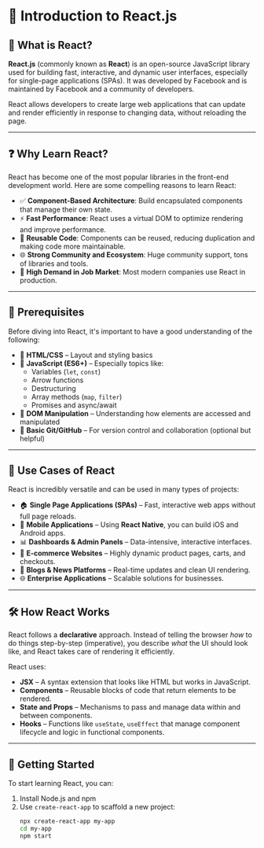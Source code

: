 # 📘 Introduction to React.js

## 🌟 What is React?

**React.js** (commonly known as **React**) is an open-source JavaScript library used for building fast, interactive, and dynamic user interfaces, especially for single-page applications (SPAs). It was developed by Facebook and is maintained by Facebook and a community of developers.

React allows developers to create large web applications that can update and render efficiently in response to changing data, without reloading the page.

---

## ❓ Why Learn React?

React has become one of the most popular libraries in the front-end development world. Here are some compelling reasons to learn React:

- ✅ **Component-Based Architecture**: Build encapsulated components that manage their own state.
- ⚡ **Fast Performance**: React uses a virtual DOM to optimize rendering and improve performance.
- 🔁 **Reusable Code**: Components can be reused, reducing duplication and making code more maintainable.
- 🌐 **Strong Community and Ecosystem**: Huge community support, tons of libraries and tools.
- 💼 **High Demand in Job Market**: Most modern companies use React in production.

---

## 🧠 Prerequisites

Before diving into React, it's important to have a good understanding of the following:

- 🔹 **HTML/CSS** – Layout and styling basics
- 🔹 **JavaScript (ES6+)** – Especially topics like:
  - Variables (`let`, `const`)
  - Arrow functions
  - Destructuring
  - Array methods (`map`, `filter`)
  - Promises and async/await
- 🔹 **DOM Manipulation** – Understanding how elements are accessed and manipulated
- 🔹 **Basic Git/GitHub** – For version control and collaboration (optional but helpful)

---

## 🧰 Use Cases of React

React is incredibly versatile and can be used in many types of projects:

- 🏠 **Single Page Applications (SPAs)** – Fast, interactive web apps without full page reloads.
- 📱 **Mobile Applications** – Using **React Native**, you can build iOS and Android apps.
- 📊 **Dashboards & Admin Panels** – Data-intensive, interactive interfaces.
- 🛒 **E-commerce Websites** – Highly dynamic product pages, carts, and checkouts.
- 📰 **Blogs & News Platforms** – Real-time updates and clean UI rendering.
- 🌐 **Enterprise Applications** – Scalable solutions for businesses.

---

## 🛠️ How React Works

React follows a **declarative** approach. Instead of telling the browser *how* to do things step-by-step (imperative), you describe *what* the UI should look like, and React takes care of rendering it efficiently.

React uses:

- **JSX** – A syntax extension that looks like HTML but works in JavaScript.
- **Components** – Reusable blocks of code that return elements to be rendered.
- **State and Props** – Mechanisms to pass and manage data within and between components.
- **Hooks** – Functions like `useState`, `useEffect` that manage component lifecycle and logic in functional components.

---

## 🚀 Getting Started

To start learning React, you can:

1. Install Node.js and npm
2. Use `create-react-app` to scaffold a new project:
   ```bash
   npx create-react-app my-app
   cd my-app
   npm start
